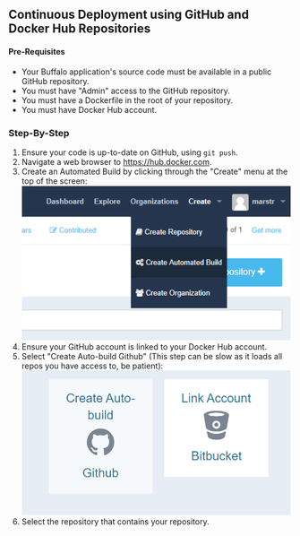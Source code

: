 ## Continuous Deployment using GitHub and Docker Hub Repositories

#### Pre-Requisites

- Your Buffalo application's source code must be available in a public GitHub repository.
- You must have "Admin" access to the GitHub repository.
- You must have a Dockerfile in the root of your repository.
- You must have Docker Hub account.

### Step-By-Step

1. Ensure your code is up-to-date on GitHub, using `git push`.
1. Navigate a web browser to https://hub.docker.com.
1. Create an Automated Build by clicking through the "Create" menu at the top of the screen:
![Create Build](./create_automated_build.png)
1. Ensure your GitHub account is linked to your Docker Hub account.
1. Select "Create Auto-build Github" (This step can be slow as it loads all repos you have access to, be patient):  
![GitHub](./create_github_autobuild.png)
1. Select the repository that contains your repository.